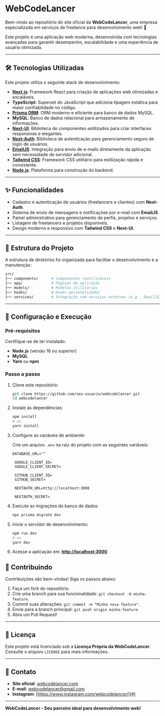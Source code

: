 # WebCodeLancer  

Bem-vindo ao repositório do site oficial da **WebCodeLancer**, uma empresa especializada em serviços de freelance para desenvolvimento web! 🚀  

Este projeto é uma aplicação web moderna, desenvolvida com tecnologias avançadas para garantir desempenho, escalabilidade e uma experiência de usuário otimizada.  

---

## 🛠 Tecnologias Utilizadas  

Este projeto utiliza o seguinte stack de desenvolvimento:  

- **[Next.js](https://nextjs.org/)**: Framework React para criação de aplicações web otimizadas e escaláveis.  
- **TypeScript**: Superset do JavaScript que adiciona tipagem estática para maior confiabilidade no código.  
- **[Prisma ORM](https://www.prisma.io/)**: ORM moderno e eficiente para banco de dados MySQL.  
- **MySQL**: Banco de dados relacional para armazenamento de informações.  
- **[Next-UI](https://nextui.org/)**: Biblioteca de componentes estilizados para criar interfaces responsivas e elegantes.  
- **[Next-Auth](https://next-auth.js.org/)**: Biblioteca de autenticação para gerenciamento seguro de login de usuários.  
- **[EmailJS](https://www.emailjs.com/)**: Integração para envio de e-mails diretamente da aplicação sem necessidade de servidor adicional.  
- **[Tailwind CSS](https://tailwindcss.com/)**: Framework CSS utilitário para estilização rápida e consistente.  
- **[Node.js](https://nodejs.org/)**: Plataforma para construção do backend.  

---

## ✨ Funcionalidades  

- Cadastro e autenticação de usuários (freelancers e clientes) com **Next-Auth**.  
- Sistema de envio de mensagens e notificações por e-mail com **EmailJS**.  
- Painel administrativo para gerenciamento de perfis, projetos e serviços.  
- Listagem de freelancers e projetos disponíveis.  
- Design moderno e responsivo com **Tailwind CSS** e **Next-UI**.  

---

## 📂 Estrutura do Projeto  

A estrutura de diretórios foi organizada para facilitar o desenvolvimento e a manutenção:  

```bash  
src/  
├── components/      # Componentes reutilizáveis  
├── app/             # Páginas da aplicação
├── models/          # Modelos utilitários  
├── hooks/           # Hooks personalizados  
├── services/        # Integração com serviços externos (e.g., EmailJS)
```  

---

## 🚀 Configuração e Execução  

### Pré-requisitos  
Certifique-se de ter instalado:  
- **Node.js** (versão 16 ou superior)  
- **MySQL**  
- **Yarn** ou **npm**  

### Passo a passo  

1. Clone este repositório:  

   ```bash  
   git clone https://github.com/seu-usuario/webcodelancer.git  
   cd webcodelancer  
   ```  

2. Instale as dependências:  

   ```bash  
   npm install  
   # ou  
   yarn install  
   ```  

3. Configure as variáveis de ambiente:  

   Crie um arquivo `.env` na raiz do projeto com as seguintes variáveis:  

   ```env  
   DATABASE_URL=""

    GOOGLE_CLIENT_ID=
    GOOGLE_CLIENT_SECRET=

    GITHUB_CLIENT_ID=
    GITHUB_SECRET=

    NEXTAUTH_URL=http://localhost:3000

    NEXTAUTH_SECRET=
   ```  

4. Execute as migrações do banco de dados:  

   ```bash  
   npx prisma migrate dev  
   ```  

5. Inicie o servidor de desenvolvimento:  

   ```bash  
   npm run dev  
   # ou  
   yarn dev  
   ```  

6. Acesse a aplicação em: **[http://localhost:3000](http://localhost:3000)**  

## 🤝 Contribuindo  

Contribuições são bem-vindas! Siga os passos abaixo:  

1. Faça um fork do repositório.  
2. Crie uma branch para sua funcionalidade: `git checkout -b minha-feature`.  
3. Commit suas alterações: `git commit -m "Minha nova feature"`.  
4. Envie para a branch principal: `git push origin minha-feature`.  
5. Abra um Pull Request!  

---

## 📄 Licença  

Este projeto está licenciado sob a **Licença Própria da WebCodeLancer**. Consulte o arquivo `LICENSE` para mais informações.  

---  

## 📧 Contato  

- **Site oficial**: [webcodelancer.com](#)  
- **E-mail**: webcodelancer@gmail.com 
- **Instagram**: [https://www.instagram.com/webcodelancer/](#)  

---  

**WebCodeLancer - Seu parceiro ideal para desenvolvimento web!**  
